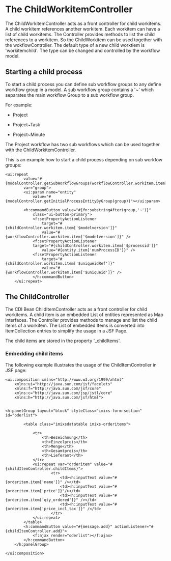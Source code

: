 # The ChildWorkitemController

The ChildWorkitemController acts as a front controller for child workitems. 
 A child workitem references another workitem. Each workitem can have a list of child
 workitems. The Controller provides methods to list the child references to a workitem. 
 So the ChildWorkitem can be used together with the wokflowController. The default type 
 of a new child worktiem is 'workitemchild'. The type can be changed and controlled by the 
 workflow model.

## Starting a child process
To start a child process you can define sub workflow groups to any define workflow group 
 in a model. A sub workflow group contains a '~' which separates the main workflow Group to 
 a sub workflow group.

 For example:

 * Project

 * Project~Task
 
 * Project~Minute


 
The Project workflow has two sub workflows which can be used together with the 
 ChildWorkitemController.

This is an example how to start a child process depending on sub workfow groups:

	<ui:repeat
			value="#{modelController.getSubWorkflowGroups(workflowController.workitem.item['txtWorkflowGroup'])}"
			var="group">
			<ui:param name="entity"
				value="#{modelController.getInitialProcessEntityByGroup(group)}"></ui:param>
		
			<h:commandButton value="#{fn:substringAfter(group,'~')}"
				class="ui-button-primary">
				<f:setPropertyActionListener
					target="#{childController.workitem.item['$modelversion']}"
					value="#{workflowController.workitem.item['$modelversion']}" />
				<f:setPropertyActionListener
				target="#{childController.workitem.item['$processid']}"
					value="#{entity.item['numProcessID']}" />
				<f:setPropertyActionListener
					target="#{childController.workitem.item['$uniqueidRef']}"
					value="#{workflowController.workitem.item['$uniqueid']}" />
				</h:commandButton>
		</ui:repeat>

	
## The ChildController

The CDI Bean ChildItemController acts as a front controller for child workitems. 
 A child item is an embedded List of entities represented as Map interfaces. 
 The Controller provides methods to manage and list the child items of a workitem. 
 The List of embedded Items is converted into ItemCollection entries to simplify the 
 usage in a JSF Page.
 
The child items are stored in the property '_childItems'.
 
### Embedding child items

The following example illustrates the usage of the ChildItemController in JSF page:

	<ui:composition xmlns="http://www.w3.org/1999/xhtml"
		xmlns:ui="http://java.sun.com/jsf/facelets"
		xmlns:f="http://java.sun.com/jsf/core"
		xmlns:c="http://java.sun.com/jsp/jstl/core"
		xmlns:h="http://java.sun.com/jsf/html">
	
	
	<h:panelGroup layout="block" styleClass="imixs-form-section" id="oderlist">
	
			<table class="imixsdatatable imixs-orderitems">
	
				<tr>
					<th>Bezeichnung</th>
					<th>Einzelpreis</th>
					<th>Menge</th>
					<th>Gesamtpreis</th>
					<th>Lieferant</th>
				</tr> 
				<ui:repeat var="orderitem" value="#{childItemController.childItems}">
						<tr>
							<td><h:inputText value="#{orderitem.item['name']}" /></td>
							<td><h:inputText value="#{orderitem.item['price']}"/></td>
							<td><h:inputText value="#{orderitem.item['qty_ordered']}" /></td>
							<td><h:inputText value="#{orderitem.item['price_incl_tax']}" /</td>
						</tr>
				</ui:repeat>
			</table>
			<h:commandButton value="#{message.add}" actionListener="#{childItemController.add}">
				<f:ajax render="oderlist"></f:ajax>
			</h:commandButton>
		</h:panelGroup>
	
	</ui:composition>
	